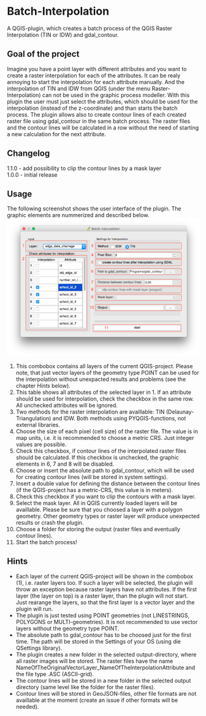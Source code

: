 # Batch-Interpolation
A QGIS-plugin, which creates a batch process of the QGIS Raster Interpolation (TIN or IDW) and gdal_contour.

## Goal of the project
Imagine you have a point layer with different attributes and you want to create a raster interpolation for each of the attributes. It can be realy annoying to start the interpolation for each attribute manually. And the interpolation of TIN and IDW from QGIS (under the menu Raster-Interpolation) can not be used in the graphic process modeller. With this plugin the user must just select the attributes, which should be used for the interpolation (instead of the z-coordinate) and than starts the batch process. The plugin allows also to create contour lines of each created raster file using gdal_contour in the same batch process. The raster files and the contour lines will be calculated in a row without the need of starting a new calculation for the next attribute.

## Changelog
1.1.0 - add possibility to clip the contour lines by a mask layer<br>
1.0.0 - initial release

## Usage
The following screenshot shows the user interface of the plugin. The graphic elements are nummerized and described below.
<br>
<img src="screenshots/usage_plugin_110.png" />
<br>
1. This combobox contains all layers of the current QGIS-project. Please note, that just vector layers of the geometry type POINT can be used for the interpolation without unexpacted results and problems (see the chapter <i>Hints</i> below).
2. This table shows all attributes of the selected layer in 1. If an attribute should be used for interpolation, check the checkbox in the same row. All unchecked attributes will be ignored.
3. Two methods for the raster interpolation are availlable: TIN (Delaunay-Triangulation) and IDW. Both methods using PYQGIS-functions, not external libraries.
4. Choose the size of each pixel (cell size) of the raster file. The value is in map units, i.e. it is recommended to choose a metric CRS. Just integer values are possible.
5. Check this checkbox, if contour lines of the interpolated raster files should be calculated. If this checkbox is unchecked, the graphic elements in 6, 7 and 8 will be disabled.
6. Choose or insert the absolute path to gdal_contour, which will be used for creating contour lines (will be stored in system settings).
7. Insert a double value for defining the distance between the contour lines (if the QGIS-project has a metric-CRS, this value is in meters).
8. Check this checkbox if you want to clip the contours with a mask layer.
9. Select the mask layer. All in QGIS currently loaded layers will be availlable. Please be sure that you choosed a layer with a polygon geometry. Other geometry types or raster layer will produce unexpected results or crash the plugin.
10. Choose a folder for storing the output (raster files and eventually contour lines).
11. Start the batch process!

## Hints
- Each layer of the current QGIS-project will be shown in the combobox (1), i.e. raster layers too. If such a layer will be selected, the plugin will throw an exception because raster layers have not attributes. If the first layer (the layer on top) is a raster layer, than the plugin will not start. Just rearange the layers, so that the first layer is a vector layer and the plugin will run.
- The plugin is just tested using POINT geometries (not LINESTRINGS, POLYGONS or MULTI-geometries). It is not recommended to use vector layers without the geometry type POINT.
- The absolute path to gdal_contour has to be choosed just for the first time. The path will be stored in the Settings of your OS (using die QSettings library).
- The plugin creates a new folder in the selected output-directory, where all raster images will be stored. The raster files have the name NameOfTheOriginalVectorLayer_NameOfTheInterpolationAttribute and the file type .ASC (ASCII-grid).
- The contour lines will be stored in a new folder in the selected output directory (same level like the folder for the raster files).
- Contour lines will be stored in GeoJSON-files, other file formats are not availlable at the moment (create an issue if other formats will be needed).
